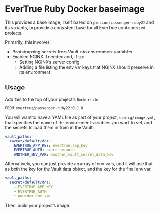 # EverTrue Ruby Docker baseimage

This provides a base image, itself based on `phusion/passenger-ruby22` and its variants, to provide a consistent base for all EverTrue containerized projects.

Primarily, this involves:

* Bootstrapping secrets from Vault into environment variables
* Enabled NGINX if needed and, if so:
    - Setting NGINX’s server config
    - Adding a file listing the env var keys that NGINX should preserve in its environment

## Usage

Add this to the top of your project’s `Dockerfile`:

```
FROM evertrue/passenger-ruby22:0.1.0
```

You will want to have a YAML file as part of your project, `config/image.yml`, that specifies the name of the environment variables you want to set, and the secrets to load them in from in the Vault:

```yaml
vault_paths:
  secret/default/dna:
    EVERTRUE_APP_KEY: evertrue.app_key
    EVERTRUE_AUTH: evertrue.auth
    ANOTHER_ENV_VAR: another_vault_secret_data_key
```

Alternatively, you can just provide an array of env vars, and it will use that as both the key for the Vault data object, and the key for the final env var.

```yaml
vault_paths:
  secret/default/dna:
    - EVERTRUE_APP_KEY
    - EVERTRUE_AUTH
    - ANOTHER_ENV_VAR
```

Then, build your project’s image.
